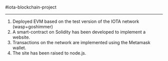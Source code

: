 #iota-blockchain-project
<hr>

1. Deployed EVM based on the test version of the IOTA network (wasp+goshimmer)
2. A smart-contract on Solidity has been developed to implement a website.
3. Transactions on the network are implemented using the Metamask wallet.
4. The site has been raised to node.js.
